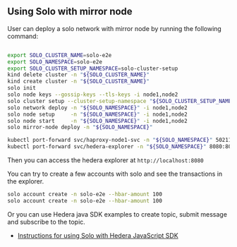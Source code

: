 ## Using Solo with mirror node

User can deploy a solo network with mirror node by running the following command:

```bash

export SOLO_CLUSTER_NAME=solo-e2e
export SOLO_NAMESPACE=solo-e2e
export SOLO_CLUSTER_SETUP_NAMESPACE=solo-cluster-setup
kind delete cluster -n "${SOLO_CLUSTER_NAME}"
kind create cluster -n "${SOLO_CLUSTER_NAME}"
solo init
solo node keys --gossip-keys --tls-keys -i node1,node2
solo cluster setup --cluster-setup-namespace "${SOLO_CLUSTER_SETUP_NAMESPACE}"
solo network deploy -n "${SOLO_NAMESPACE}" -i node1,node2
solo node setup     -n "${SOLO_NAMESPACE}" -i node1,node2
solo node start     -n "${SOLO_NAMESPACE}" -i node1,node2
solo mirror-node deploy -n "${SOLO_NAMESPACE}"

kubectl port-forward svc/haproxy-node1-svc -n "${SOLO_NAMESPACE}" 50211:50211 > /dev/null 2>&1 &
kubectl port-forward svc/hedera-explorer -n "${SOLO_NAMESPACE}" 8080:80 > /dev/null 2>&1 &

```

Then you can access the hedera explorer at `http://localhost:8080`

You can try to create a few accounts with solo and see the transactions in the explorer.

```bash
solo account create -n solo-e2e --hbar-amount 100
solo account create -n solo-e2e --hbar-amount 100
```
Or you can use Hedera java SDK examples to create topic, submit message and subscribe to the topic.

<!---
Add SDK.md link here
-->
- [Instructions for using Solo with Hedera JavaScript SDK](SDK.md)